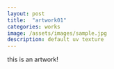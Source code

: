 ```yaml
---
layout: post
title:  "artwork01"
categories: works
image: /assets/images/sample.jpg
description: default uv texture
---
```

this is an artwork!
